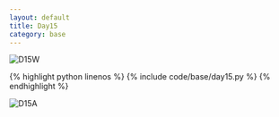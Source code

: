 ```yaml
---
layout: default
title: Day15
category: base
---
```


![D15W](https://raw.gitmirror.com/102300671/image/main/pydevbase/base/D15W.png)

{% highlight python linenos %}
{% include code/base/day15.py %}
{% endhighlight %}

![D15A](https://raw.gitmirror.com/102300671/image/main/pydevbase/base/Da5A.png)

